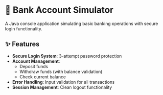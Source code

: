 # 🏦 Bank Account Simulator

A Java console application simulating basic banking operations with secure login functionality.

## ✨ Features
- **Secure Login System**: 3-attempt password protection
- **Account Management**:
  - Deposit funds
  - Withdraw funds (with balance validation)
  - Check current balance
- **Error Handling**: Input validation for all transactions
- **Session Management**: Clean logout functionality

